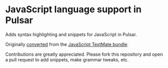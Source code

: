 # JavaScript language support in Pulsar

Adds syntax highlighting and snippets for JavaScript in Pulsar.

Originally [converted](https://pulsar-edit.dev/docs/launch-manual/sections/core-hacking/#converting-from-textmate)
from the [JavaScript TextMate bundle](https://github.com/textmate/javascript.tmbundle).

Contributions are greatly appreciated. Please fork this repository and open a
pull request to add snippets, make grammar tweaks, etc.
